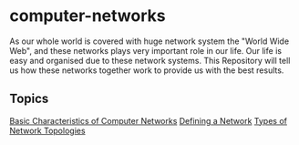 # computer-networks
As our whole world is covered with huge network system the "World Wide Web", and these networks plays very important role in our life. Our life is easy and organised due to these network systems. This Repository will tell us how these networks together work to provide us with the best results. 

## Topics
[Basic Characteristics of Computer Networks](https://github.com/harshrajbedi/computer-networks/blob/main/Resources/1.%20characteristics-of-computer-network.md)
[Defining a Network](https://github.com/harshrajbedi/computer-networks/blob/main/Resources/2.%20defining-a-network.md)
[Types of Network Topologies](https://github.com/harshrajbedi/computer-networks/blob/main/Resources/3.%20network-topologies.md)

